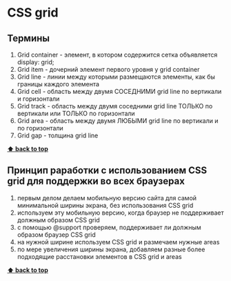 # CSS grid

## Термины

1. Grid container - элемент, в котором содержится сетка
	объявляется
		display: grid;
1. Grid item - дочерний элемент первого уровня у grid container
1. Grid line - линии между которыми размещаются элементы, как бы границы каждого элемента
1. Grid cell - область между двумя СОСЕДНИМИ grid line по вертикали и горизонтали
1. Grid track - область между двумя соседними grid line ТОЛЬКО по вертикали или ТОЛЬКО по горизонтали
1. Grid area - область между двумя ЛЮБЫМИ grid line по вертикали и по горизонтали
1. Grid gap - толщина grid line

**[⬆ back to top](#CSS-grid)**

## Принцип раработки с использованием CSS grid для поддержки во всех браузерах

1. первым делом делаем мобильную версию сайта для самой минимальной ширины экрана, без использования CSS grid
1. используем эту мобильную версию, когда браузер не поддерживает должным образом CSS grid
1. с помощью @support проверяем, поддерживает ли должным образом браузер CSS grid
1. на нужной ширине используем CSS grid и размечаем нужные areas
1. по мере увеличения ширины экрана, добавляем разные более подходящие расстановки элементов в CSS grid и areas

**[⬆ back to top](#Принцип-раработки-с-использованием-CSS-grid-для-поддержки-во-всех-браузерах)**